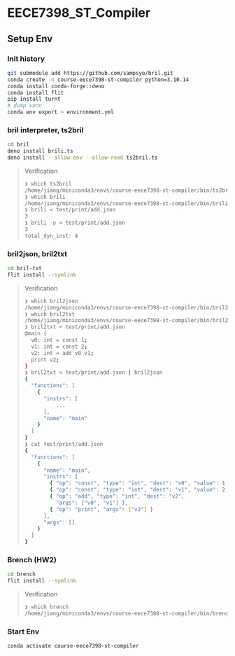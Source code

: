 # EECE7398_ST_Compiler


## Setup Env
### Init history
```bash
git submodule add https://github.com/sampsyo/bril.git
conda create -n course-eece7398-st-compiler python=3.10.14
conda install conda-forge::deno
conda install flit
pip install turnt
# dump venv
conda env export > environment.yml
```

### bril interpreter, ts2bril
```bash
cd bril
deno install brili.ts 
deno install --allow-env --allow-read ts2bril.ts
```
> Verification
> ```bash
> ❯ which ts2bril
> /home/jiang/miniconda3/envs/course-eece7398-st-compiler/bin/ts2bril
> ❯ which brili
> /home/jiang/miniconda3/envs/course-eece7398-st-compiler/bin/brili
> ❯ brili < test/print/add.json
> 3
> ❯ brili -p < test/print/add.json
> 3
> total_dyn_inst: 4
> ```

### bril2json, bril2txt
```bash
cd bril-txt
flit install --symlink
```
> Verification
> ```bash
> ❯ which bril2json
> /home/jiang/miniconda3/envs/course-eece7398-st-compiler/bin/bril2json
> ❯ which bril2txt
> /home/jiang/miniconda3/envs/course-eece7398-st-compiler/bin/bril2txt
> ❯ bril2txt < test/print/add.json
> @main {
>   v0: int = const 1;
>   v1: int = const 2;
>   v2: int = add v0 v1;
>   print v2;
> }
> ❯ bril2txt < test/print/add.json | bril2json
> {
>   "functions": [
>     {
>       "instrs": [
>           ...
>       ],
>       "name": "main"
>     }
>   ]
> }
> ❯ cat test/print/add.json
> {
>   "functions": [
>     {
>       "name": "main",
>       "instrs": [
>         { "op": "const", "type": "int", "dest": "v0", "value": 1 },
>         { "op": "const", "type": "int", "dest": "v1", "value": 2 },
>         { "op": "add", "type": "int", "dest": "v2",
>           "args": ["v0", "v1"] },
>         { "op": "print", "args": ["v2"] }
>       ],
>       "args": []
>     }
>   ]
> }
> ```

### Brench (HW2)
```bash
cd brench
flit install --symlink
```
> Verification
> ```bash
> ❯ which brench
> /home/jiang/miniconda3/envs/course-eece7398-st-compiler/bin/brench
> ```

### Start Env
```bash
conda activate course-eece7398-st-compiler
```


